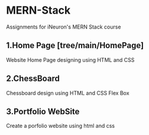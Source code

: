 # MERN-Stack
Assignments for iNeuron's MERN Stack course
## 1.Home Page [tree/main/HomePage]
 Website Home Page designing using HTML and CSS
## 2.ChessBoard
Chessboard design using HTML and CSS Flex Box
## 3.Portfolio WebSite 
Create a porfolio website using html and css
